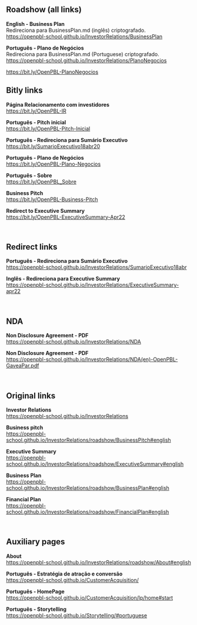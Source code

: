 ## Roadshow (all links)

**English - Business Plan** <br>
Redireciona para BusinessPlan.md (inglês) criptografado. <br>
https://openpbl-school.github.io/InvestorRelations/BusinessPlan

**Português - Plano de Negócios** <br>
Redireciona para BusinessPlan.md (Portuguese) criptografado. <br>
https://openpbl-school.github.io/InvestorRelations/PlanoNegocios

https://bit.ly/OpenPBL-PlanoNegocios


## Bitly links

**Página Relacionamento com investidores** <br>
https://bit.ly/OpenPBL-IR <br>

**Português - Pitch inicial** <br> 
https://bit.ly/OpenPBL-Pitch-Inicial

**Português - Redireciona para Sumário Executivo** <br>
https://bit.ly/SumarioExecutivo18abr20 <br>

**Português - Plano de Negócios** <br> 
https://bit.ly/OpenPBL-Plano-Negocios <br>

**Português - Sobre** <br> 
https://bit.ly/OpenPBL_Sobre <br>

**Business Pitch** <br> 
https://bit.ly/OpenPBL-Business-Pitch

**Redirect to Executive Summary** <br>
https://bit.ly/OpenPBL-ExecutiveSummary-Apr22 

<br>

## Redirect links

**Português - Redireciona para Sumário Executivo** <br>
https://openpbl-school.github.io/InvestorRelations/SumarioExecutivo18abr

**Inglês - Redireciona para Executive Summary** <br>
https://openpbl-school.github.io/InvestorRelations/ExecutiveSummary-apr22 

<br>

## NDA

**Non Disclosure Agreement - PDF** <br> 
https://openpbl-school.github.io/InvestorRelations/NDA

**Non Disclosure Agreement - PDF** <br> 
https://openpbl-school.github.io/InvestorRelations/NDA(en)-OpenPBL-GaveaPar.pdf

<br>

## Original links

**Investor Relations** <br>
https://openpbl-school.github.io/InvestorRelations 

**Business pitch** <br>
https://openpbl-school.github.io/InvestorRelations/roadshow/BusinessPitch#english

**Executive Summary** <br> 
https://openpbl-school.github.io/InvestorRelations/roadshow/ExecutiveSummary#english 

**Business Plan** <br> 
https://openpbl-school.github.io/InvestorRelations/roadshow/BusinessPlan#english 

**Financial Plan** <br> 
https://openpbl-school.github.io/InvestorRelations/roadshow/FinancialPlan#english 

<br>

## Auxiliary pages 

**About** <br> 
https://openpbl-school.github.io/InvestorRelations/roadshow/About#english 

**Português - Estratégia de atração e conversão** <br> 
https://openpbl-school.github.io/CustomerAcquisition/ 

**Português - HomePage** <br> 
https://openpbl-school.github.io/CustomerAcquisition/lp/home#start 

**Português - Storytelling** <br> 
https://openpbl-school.github.io/Storytelling/#portuguese

<br>







